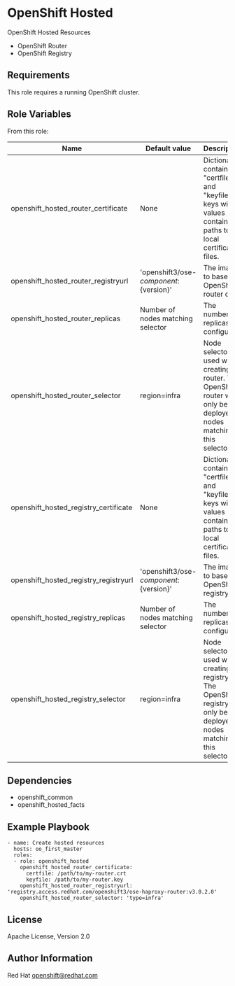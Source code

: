 OpenShift Hosted
================

OpenShift Hosted Resources

* OpenShift Router
* OpenShift Registry

Requirements
------------

This role requires a running OpenShift cluster.

Role Variables
--------------

From this role:

| Name                                | Default value                            | Description                                                                                                          |
|-------------------------------------|------------------------------------------|----------------------------------------------------------------------------------------------------------------------|
| openshift_hosted_router_certificate | None                                     | Dictionary containing "certfile" and "keyfile" keys with values containing paths to local certificate files.         |
| openshift_hosted_router_registryurl | 'openshift3/ose-${component}:${version}' | The image to base the OpenShift router on.                                                                           |
| openshift_hosted_router_replicas    | Number of nodes matching selector        | The number of replicas to configure.                                                                                 |
| openshift_hosted_router_selector    | region=infra                             | Node selector used when creating router. The OpenShift router will only be deployed to nodes matching this selector. |
| openshift_hosted_registry_certificate | None                                     | Dictionary containing "certfile" and "keyfile" keys with values containing paths to local certificate files.         |
| openshift_hosted_registry_registryurl | 'openshift3/ose-${component}:${version}' | The image to base the OpenShift registry on.                                                                           |
| openshift_hosted_registry_replicas    | Number of nodes matching selector        | The number of replicas to configure.                                                                                 |
| openshift_hosted_registry_selector    | region=infra                             | Node selector used when creating registry. The OpenShift registry will only be deployed to nodes matching this selector. |

Dependencies
------------

* openshift_common
* openshift_hosted_facts

Example Playbook
----------------

```
- name: Create hosted resources
  hosts: oo_first_master
  roles:
  - role: openshift_hosted
    openshift_hosted_router_certificate:
      certfile: /path/to/my-router.crt
      keyfile: /path/to/my-router.key
    openshift_hosted_router_registryurl: 'registry.access.redhat.com/openshift3/ose-haproxy-router:v3.0.2.0'
    openshift_hosted_router_selector: 'type=infra'
```

License
-------

Apache License, Version 2.0

Author Information
------------------

Red Hat openshift@redhat.com
